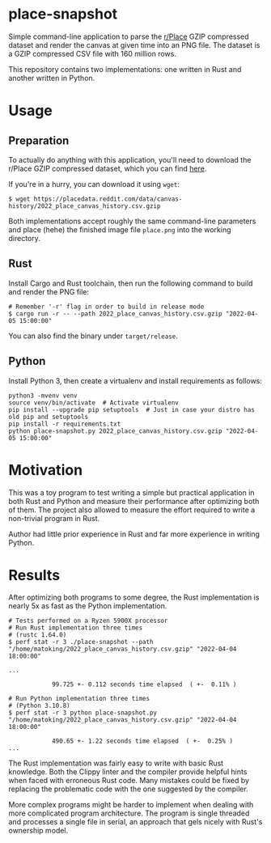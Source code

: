 place-snapshot
==============

Simple command-line application to parse the [r/Place](https://reddit.com/r/place/) GZIP
compressed dataset and render the canvas at given time into an PNG file.
The dataset is a GZIP compressed CSV file with 160 million rows.

This repository contains two implementations: one written in Rust and another
written in Python.

# Usage

## Preparation

To actually do anything with this application, you'll need to download the r/Place
GZIP compressed dataset, which you can find [here](https://reddit.com/r/place/comments/txvk2d/rplace_datasets_april_fools_2022/).

If you're in a hurry, you can download it using `wget`:

```
$ wget https://placedata.reddit.com/data/canvas-history/2022_place_canvas_history.csv.gzip
```

Both implementations accept roughly the same command-line parameters and place (hehe)
the finished image file `place.png` into the working directory.

## Rust

Install Cargo and Rust toolchain, then run the following command to build and render the PNG file:

```
# Remember '-r' flag in order to build in release mode
$ cargo run -r -- --path 2022_place_canvas_history.csv.gzip "2022-04-05 15:00:00"
```

You can also find the binary under `target/release`.

## Python

Install Python 3, then create a virtualenv and install requirements as follows:

```
python3 -mvenv venv
source venv/bin/activate  # Activate virtualenv
pip install --upgrade pip setuptools  # Just in case your distro has old pip and setuptools
pip install -r requirements.txt
python place-snapshot.py 2022_place_canvas_history.csv.gzip "2022-04-05 15:00:00"
```

# Motivation

This was a toy program to test writing a simple but practical application in
both Rust and Python and measure their performance after optimizing both of
them. The project also allowed to measure the effort required to write a
non-trivial program in Rust.

Author had little prior experience in Rust and far more experience in writing Python.

# Results

After optimizing both programs to some degree, the Rust implementation is nearly
5x as fast as the Python implementation.

```
# Tests performed on a Ryzen 5900X processor
# Run Rust implementation three times
# (rustc 1.64.0)
$ perf stat -r 3 ./place-snapshot --path "/home/matoking/2022_place_canvas_history.csv.gzip" "2022-04-04 18:00:00"

...

            99.725 +- 0.112 seconds time elapsed  ( +-  0.11% )

# Run Python implementation three times
# (Python 3.10.8)
$ perf stat -r 3 python place-snapshot.py "/home/matoking/2022_place_canvas_history.csv.gzip" "2022-04-04 18:00:00"

            490.65 +- 1.22 seconds time elapsed  ( +-  0.25% )
...

```

The Rust implementation was fairly easy to write with basic Rust knowledge.
Both the Clippy linter and the compiler provide helpful hints when faced with
erroneous Rust code. Many mistakes could be fixed by replacing the problematic
code with the one suggested by the compiler.

More complex programs might be harder to implement when dealing with more complicated
program architecture. The program is single threaded and processes
a single file in serial, an approach that gels nicely with Rust's ownership model.
